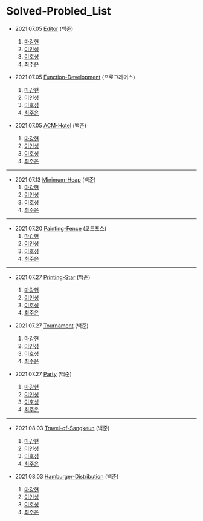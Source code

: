 # Solved-Probled_List

- 2021.07.05 [Editor](https://www.acmicpc.net/problem/1406) (백준)
  1. [마강현](https://github.com/fore-head/210705_Editor_MKH)
  2. [이인성](https://github.com/fore-head/210705_Editor_LIS)
  3. [이호성](https://github.com/fore-head/210705_Editor_LHS)
  4. [최주은](https://github.com/fore-head/210705_Editor_CJE)

- 2021.07.05 [Function-Development](https://programmers.co.kr/learn/courses/30/lessons/42586) (프로그래머스)
  1. [마강현](https://github.com/fore-head/210705_Function-Development_MKH)
  2. [이인성](https://github.com/fore-head/210705_Function-Development_LIS)
  3. [이호성](https://github.com/fore-head/210705_Function-Development_LHS)
  4. [최주은](https://github.com/fore-head/210705_Function-Development_CJE)

- 2021.07.05 [ACM-Hotel](https://www.acmicpc.net/problem/10250) (백준)
  1. [마강현](https://github.com/fore-head/210705_ACM-Hotel_MKH)
  2. [이인성](https://github.com/fore-head/210705_ACM-Hotel_LIS)
  3. [이호성](https://github.com/fore-head/210705_ACM-Hotel_LHS)
  4. [최주은](https://github.com/fore-head/210705_ACM-Hotel_CJE)

***

- 2021.07.13 [Minimum-Heap](https://www.acmicpc.net/problem/1927) (백준)
  1. [마강현](https://github.com/fore-head/210713_Minimum-Heap_MKH)
  2. [이인성](https://github.com/fore-head/210713_Minimum-Heap_LIS)
  3. [이호성](https://github.com/fore-head/210713_Minimum-Heap_LHS)
  4. [최주은](https://github.com/fore-head/210713_Minimum-Heap_CJE)

***

- 2021.07.20 [Painting-Fence](https://codeforces.com/problemset/problem/448/C) (코드포스)
  1. [마강현](https://github.com/fore-head/210720_Painting-Fence_MKH)
  2. [이인성](https://github.com/fore-head/210720_Painting-Fence_LIS)
  3. [이호성](https://github.com/fore-head/210720_Painting-Fence_LHS)
  4. [최주은](https://github.com/fore-head/210720_Painting-Fence_CJE)

***

- 2021.07.27 [Printing-Star](https://www.acmicpc.net/problem/2447) (백준)
  1. [마강현](https://github.com/fore-head/210727_Printing-Star_MKH)
  2. [이인성](https://github.com/fore-head/210727_Printing-Star_LIS)
  3. [이호성](https://github.com/fore-head/210727_Printing-Star_LHS)
  4. [최주은](https://github.com/fore-head/210727_Printing-Star_CJE)

- 2021.07.27 [Tournament](https://www.acmicpc.net/problem/2262) (백준)
  1. [마강현](https://github.com/fore-head/210727_Tournament_MKH)
  2. [이인성](https://github.com/fore-head/210727_Tournament_LIS)
  3. [이호성](https://github.com/fore-head/210727_Tournament_LHS)
  4. [최주은](https://github.com/fore-head/210727_Tournament_CJE)

- 2021.07.27 [Party](https://www.acmicpc.net/problem/1238) (백준)
  1. [마강현](https://github.com/fore-head/210727_Party_MKH)
  2. [이인성](https://github.com/fore-head/210727_Party_LIS)
  3. [이호성](https://github.com/fore-head/210727_Party_LHS)
  4. [최주은](https://github.com/fore-head/210727_Party_CJE)

***

- 2021.08.03 [Travel-of-Sangkeun](https://www.acmicpc.net/problem/9372) (백준)
  1. [마강현](https://github.com/fore-head/210803-Travel-of-Sangkeun_MKH)
  2. [이인성](https://github.com/fore-head/210803-Travel-of-Sangkeun_LIS)
  3. [이호성](https://github.com/fore-head/210803-Travel-of-Sangkeun_LHS)
  4. [최주은](https://github.com/fore-head/210803-Travel-of-Sangkeun_CJE)

- 2021.08.03 [Hamburger-Distribution](https://www.acmicpc.net/problem/19941) (백준)
  1. [마강현](https://github.com/fore-head/210803_Hamburger-Distribution_MKH)
  2. [이인성](https://github.com/fore-head/210803_Hamburger-Distribution_LIS)
  3. [이호성](https://github.com/fore-head/210803_Hamburger-Distribution_LHS)
  4. [최주은](https://github.com/fore-head/210803_Hamburger-Distribution_CJE)
